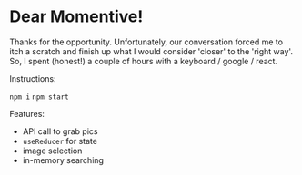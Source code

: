 # Dear Momentive!

Thanks for the opportunity. Unfortunately, our conversation forced me to itch a scratch and finish up what I would consider 'closer' to the 'right way'. So, I spent (honest!) a couple of hours with a keyboard / google / react.

Instructions:

`npm i`
`npm start`

Features:
- API call to grab pics
- `useReducer` for state
- image selection
- in-memory searching
